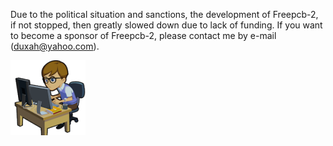 Due to the political situation and sanctions, the development of Freepcb-2, if not stopped, then greatly slowed down due to lack of funding. If you want to become a sponsor of Freepcb-2, please contact me by e-mail (duxah@yahoo.com).

![](pictures/Developer.png)

